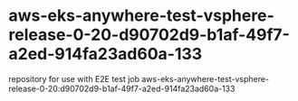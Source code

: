 # aws-eks-anywhere-test-vsphere-release-0-20-d90702d9-b1af-49f7-a2ed-914fa23ad60a-133
repository for use with E2E test job aws-eks-anywhere-test-vsphere-release-0-20:d90702d9-b1af-49f7-a2ed-914fa23ad60a-133
